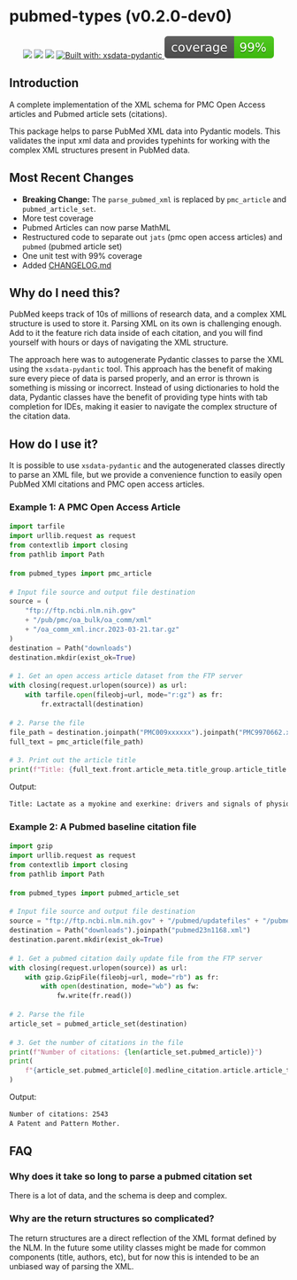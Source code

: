 # pubmed-types (v0.2.0-dev0)

<p align="center">
    <img src="https://img.shields.io/pypi/dm/pubmed-types?style=flat-square" />
    <img src="https://img.shields.io/pypi/l/pubmed-types?style=flat-square"/>
    <img src="https://img.shields.io/pypi/v/pubmed-types?style=flat-square"/>
    <a href="https://github.com/tefra/xsdata-pydantic">
        <img alt="Built with: xsdata-pydantic" src="https://img.shields.io/badge/Built%20with-xsdata--pydantic-blue">
    </a>
    <a href="https://github.com/dbrgn/coverage-badge">
        <img src="./images/coverage.svg">
    </a>
</p>

## Introduction

A complete implementation of the XML schema for PMC Open Access articles and Pubmed
article sets (citations).

This package helps to parse PubMed XML data into Pydantic models. This validates the
input xml data and provides typehints for working with the complex XML structures
present in PubMed data.

## Most Recent Changes

* **Breaking Change:** The `parse_pubmed_xml` is replaced by `pmc_article` and `pubmed_article_set`.
* More test coverage
* Pubmed Articles can now parse MathML
* Restructured code to separate out `jats` (pmc open access articles) and `pubmed` (pubmed article set)
* One unit test with 99% coverage
* Added [CHANGELOG.md](CHANGELOG.md)

## Why do I need this?

PubMed keeps track of 10s of millions of research data, and a complex XML structure is
used to store it. Parsing XML on its own is challenging enough. Add to it the feature
rich data inside of each citation, and you will find yourself with hours or days of
navigating the XML structure.

The approach here was to autogenerate Pydantic classes to parse the XML using the
`xsdata-pydantic` tool. This approach has the benefit of making sure every piece of data
is parsed properly, and an error is thrown is something is missing or incorrect. Instead
of using dictionaries to hold the data, Pydantic classes have the benefit of providing
type hints with tab completion for IDEs, making it easier to navigate the complex
structure of the citation data.

## How do I use it?

It is possible to use `xsdata-pydantic` and the autogenerated classes directly to parse
an XML file, but we provide a convenience function to easily open PubMed XMl citations
and PMC open access articles.

### Example 1: A PMC Open Access Article

```python
import tarfile
import urllib.request as request
from contextlib import closing
from pathlib import Path

from pubmed_types import pmc_article

# Input file source and output file destination
source = (
    "ftp://ftp.ncbi.nlm.nih.gov"
    + "/pub/pmc/oa_bulk/oa_comm/xml"
    + "/oa_comm_xml.incr.2023-03-21.tar.gz"
)
destination = Path("downloads")
destination.mkdir(exist_ok=True)

# 1. Get an open access article dataset from the FTP server
with closing(request.urlopen(source)) as url:
    with tarfile.open(fileobj=url, mode="r:gz") as fr:
        fr.extractall(destination)

# 2. Parse the file
file_path = destination.joinpath("PMC009xxxxxx").joinpath("PMC9970662.xml")
full_text = pmc_article(file_path)

# 3. Print out the article title
print(f"Title: {full_text.front.article_meta.title_group.article_title.content[0]}")
```

Output:

```bash
Title: Lactate as a myokine and exerkine: drivers and signals of physiology and metabolism
```

### Example 2: A Pubmed baseline citation file

```python
import gzip
import urllib.request as request
from contextlib import closing
from pathlib import Path

from pubmed_types import pubmed_article_set

# Input file source and output file destination
source = "ftp://ftp.ncbi.nlm.nih.gov" + "/pubmed/updatefiles" + "/pubmed23n1168.xml.gz"
destination = Path("downloads").joinpath("pubmed23n1168.xml")
destination.parent.mkdir(exist_ok=True)

# 1. Get a pubmed citation daily update file from the FTP server
with closing(request.urlopen(source)) as url:
    with gzip.GzipFile(fileobj=url, mode="rb") as fr:
        with open(destination, mode="wb") as fw:
            fw.write(fr.read())

# 2. Parse the file
article_set = pubmed_article_set(destination)

# 3. Get the number of citations in the file
print(f"Number of citations: {len(article_set.pubmed_article)}")
print(
    f"{article_set.pubmed_article[0].medline_citation.article.article_title.content[0]}"
)
```

Output:

```bash
Number of citations: 2543
A Patent and Pattern Mother.
```

## FAQ

### Why does it take so long to parse a pubmed citation set

There is a lot of data, and the schema is deep and complex.

### Why are the return structures so complicated?

The return structures are a direct reflection of the XML format defined by the NLM. In
the future some utility classes might be made for common components (title, authors,
etc), but for now this is intended to be an unbiased way of parsing the XML.
